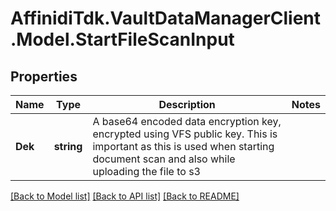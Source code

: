# AffinidiTdk.VaultDataManagerClient.Model.StartFileScanInput

## Properties

Name | Type | Description | Notes
------------ | ------------- | ------------- | -------------
**Dek** | **string** | A base64 encoded data encryption key, encrypted using VFS public key. This is important as this is used when starting document scan and also while uploading the file to s3 | 

[[Back to Model list]](../README.md#documentation-for-models) [[Back to API list]](../README.md#documentation-for-api-endpoints) [[Back to README]](../README.md)

